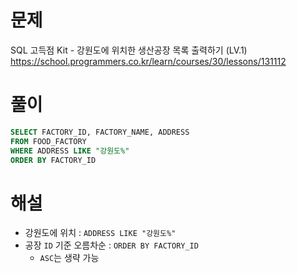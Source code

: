 # 문제
SQL 고득점 Kit - 강원도에 위치한 생산공장 목록 출력하기 (LV.1)
https://school.programmers.co.kr/learn/courses/30/lessons/131112


# 풀이

```SQL
SELECT FACTORY_ID, FACTORY_NAME, ADDRESS
FROM FOOD_FACTORY
WHERE ADDRESS LIKE "강원도%"
ORDER BY FACTORY_ID
```


# 해설
* 강원도에 위치 : `ADDRESS LIKE "강원도%"`
* 공장 `ID` 기준 오름차순 : `ORDER BY FACTORY_ID`
    * `ASC`는 생략 가능
